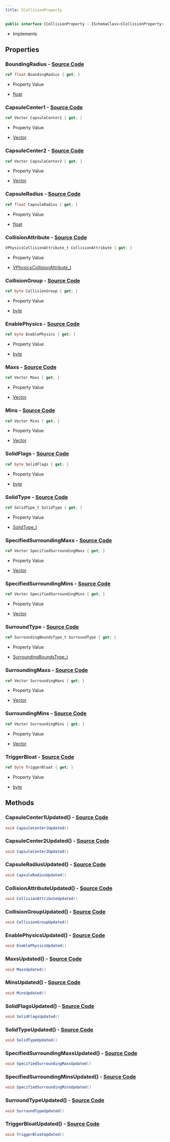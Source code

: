 ```yaml
---
title: CCollisionProperty
---
```


```csharp
public interface CCollisionProperty : ISchemaClass<CCollisionProperty>, ISchemaField, ISchemaClass, INativeHandle
```

- Implements

## Properties

### **BoundingRadius** - [Source Code](https://github.com/swiftly-solution/swiftlys2/blob/main/managed/src/SwiftlyS2.Generated/Schemas/Interfaces/CCollisionProperty.cs#L34)

```csharp
ref float BoundingRadius { get; }
```

- Property Value

- [float](https://learn.microsoft.com/dotnet/api/system.single)

### **CapsuleCenter1** - [Source Code](https://github.com/swiftly-solution/swiftlys2/blob/main/managed/src/SwiftlyS2.Generated/Schemas/Interfaces/CCollisionProperty.cs#L44)

```csharp
ref Vector CapsuleCenter1 { get; }
```

- Property Value

- [Vector](/docs/api/shared/natives/vector)

### **CapsuleCenter2** - [Source Code](https://github.com/swiftly-solution/swiftlys2/blob/main/managed/src/SwiftlyS2.Generated/Schemas/Interfaces/CCollisionProperty.cs#L46)

```csharp
ref Vector CapsuleCenter2 { get; }
```

- Property Value

- [Vector](/docs/api/shared/natives/vector)

### **CapsuleRadius** - [Source Code](https://github.com/swiftly-solution/swiftlys2/blob/main/managed/src/SwiftlyS2.Generated/Schemas/Interfaces/CCollisionProperty.cs#L48)

```csharp
ref float CapsuleRadius { get; }
```

- Property Value

- [float](https://learn.microsoft.com/dotnet/api/system.single)

### **CollisionAttribute** - [Source Code](https://github.com/swiftly-solution/swiftlys2/blob/main/managed/src/SwiftlyS2.Generated/Schemas/Interfaces/CCollisionProperty.cs#L16)

```csharp
VPhysicsCollisionAttribute_t CollisionAttribute { get; }
```

- Property Value

- [VPhysicsCollisionAttribute_t](/docs/api/shared/schemadefinitions/vphysicscollisionattribute_t)

### **CollisionGroup** - [Source Code](https://github.com/swiftly-solution/swiftlys2/blob/main/managed/src/SwiftlyS2.Generated/Schemas/Interfaces/CCollisionProperty.cs#L30)

```csharp
ref byte CollisionGroup { get; }
```

- Property Value

- [byte](https://learn.microsoft.com/dotnet/api/system.byte)

### **EnablePhysics** - [Source Code](https://github.com/swiftly-solution/swiftlys2/blob/main/managed/src/SwiftlyS2.Generated/Schemas/Interfaces/CCollisionProperty.cs#L32)

```csharp
ref byte EnablePhysics { get; }
```

- Property Value

- [byte](https://learn.microsoft.com/dotnet/api/system.byte)

### **Maxs** - [Source Code](https://github.com/swiftly-solution/swiftlys2/blob/main/managed/src/SwiftlyS2.Generated/Schemas/Interfaces/CCollisionProperty.cs#L20)

```csharp
ref Vector Maxs { get; }
```

- Property Value

- [Vector](/docs/api/shared/natives/vector)

### **Mins** - [Source Code](https://github.com/swiftly-solution/swiftlys2/blob/main/managed/src/SwiftlyS2.Generated/Schemas/Interfaces/CCollisionProperty.cs#L18)

```csharp
ref Vector Mins { get; }
```

- Property Value

- [Vector](/docs/api/shared/natives/vector)

### **SolidFlags** - [Source Code](https://github.com/swiftly-solution/swiftlys2/blob/main/managed/src/SwiftlyS2.Generated/Schemas/Interfaces/CCollisionProperty.cs#L22)

```csharp
ref byte SolidFlags { get; }
```

- Property Value

- [byte](https://learn.microsoft.com/dotnet/api/system.byte)

### **SolidType** - [Source Code](https://github.com/swiftly-solution/swiftlys2/blob/main/managed/src/SwiftlyS2.Generated/Schemas/Interfaces/CCollisionProperty.cs#L24)

```csharp
ref SolidType_t SolidType { get; }
```

- Property Value

- [SolidType_t](/docs/api/shared/schemadefinitions/solidtype_t)

### **SpecifiedSurroundingMaxs** - [Source Code](https://github.com/swiftly-solution/swiftlys2/blob/main/managed/src/SwiftlyS2.Generated/Schemas/Interfaces/CCollisionProperty.cs#L38)

```csharp
ref Vector SpecifiedSurroundingMaxs { get; }
```

- Property Value

- [Vector](/docs/api/shared/natives/vector)

### **SpecifiedSurroundingMins** - [Source Code](https://github.com/swiftly-solution/swiftlys2/blob/main/managed/src/SwiftlyS2.Generated/Schemas/Interfaces/CCollisionProperty.cs#L36)

```csharp
ref Vector SpecifiedSurroundingMins { get; }
```

- Property Value

- [Vector](/docs/api/shared/natives/vector)

### **SurroundType** - [Source Code](https://github.com/swiftly-solution/swiftlys2/blob/main/managed/src/SwiftlyS2.Generated/Schemas/Interfaces/CCollisionProperty.cs#L28)

```csharp
ref SurroundingBoundsType_t SurroundType { get; }
```

- Property Value

- [SurroundingBoundsType_t](/docs/api/shared/schemadefinitions/surroundingboundstype_t)

### **SurroundingMaxs** - [Source Code](https://github.com/swiftly-solution/swiftlys2/blob/main/managed/src/SwiftlyS2.Generated/Schemas/Interfaces/CCollisionProperty.cs#L40)

```csharp
ref Vector SurroundingMaxs { get; }
```

- Property Value

- [Vector](/docs/api/shared/natives/vector)

### **SurroundingMins** - [Source Code](https://github.com/swiftly-solution/swiftlys2/blob/main/managed/src/SwiftlyS2.Generated/Schemas/Interfaces/CCollisionProperty.cs#L42)

```csharp
ref Vector SurroundingMins { get; }
```

- Property Value

- [Vector](/docs/api/shared/natives/vector)

### **TriggerBloat** - [Source Code](https://github.com/swiftly-solution/swiftlys2/blob/main/managed/src/SwiftlyS2.Generated/Schemas/Interfaces/CCollisionProperty.cs#L26)

```csharp
ref byte TriggerBloat { get; }
```

- Property Value

- [byte](https://learn.microsoft.com/dotnet/api/system.byte)

## Methods

### **CapsuleCenter1Updated()** - [Source Code](https://github.com/swiftly-solution/swiftlys2/blob/main/managed/src/SwiftlyS2.Generated/Schemas/Interfaces/CCollisionProperty.cs#L61)

```csharp
void CapsuleCenter1Updated()
```

### **CapsuleCenter2Updated()** - [Source Code](https://github.com/swiftly-solution/swiftlys2/blob/main/managed/src/SwiftlyS2.Generated/Schemas/Interfaces/CCollisionProperty.cs#L62)

```csharp
void CapsuleCenter2Updated()
```

### **CapsuleRadiusUpdated()** - [Source Code](https://github.com/swiftly-solution/swiftlys2/blob/main/managed/src/SwiftlyS2.Generated/Schemas/Interfaces/CCollisionProperty.cs#L63)

```csharp
void CapsuleRadiusUpdated()
```

### **CollisionAttributeUpdated()** - [Source Code](https://github.com/swiftly-solution/swiftlys2/blob/main/managed/src/SwiftlyS2.Generated/Schemas/Interfaces/CCollisionProperty.cs#L50)

```csharp
void CollisionAttributeUpdated()
```

### **CollisionGroupUpdated()** - [Source Code](https://github.com/swiftly-solution/swiftlys2/blob/main/managed/src/SwiftlyS2.Generated/Schemas/Interfaces/CCollisionProperty.cs#L57)

```csharp
void CollisionGroupUpdated()
```

### **EnablePhysicsUpdated()** - [Source Code](https://github.com/swiftly-solution/swiftlys2/blob/main/managed/src/SwiftlyS2.Generated/Schemas/Interfaces/CCollisionProperty.cs#L58)

```csharp
void EnablePhysicsUpdated()
```

### **MaxsUpdated()** - [Source Code](https://github.com/swiftly-solution/swiftlys2/blob/main/managed/src/SwiftlyS2.Generated/Schemas/Interfaces/CCollisionProperty.cs#L52)

```csharp
void MaxsUpdated()
```

### **MinsUpdated()** - [Source Code](https://github.com/swiftly-solution/swiftlys2/blob/main/managed/src/SwiftlyS2.Generated/Schemas/Interfaces/CCollisionProperty.cs#L51)

```csharp
void MinsUpdated()
```

### **SolidFlagsUpdated()** - [Source Code](https://github.com/swiftly-solution/swiftlys2/blob/main/managed/src/SwiftlyS2.Generated/Schemas/Interfaces/CCollisionProperty.cs#L53)

```csharp
void SolidFlagsUpdated()
```

### **SolidTypeUpdated()** - [Source Code](https://github.com/swiftly-solution/swiftlys2/blob/main/managed/src/SwiftlyS2.Generated/Schemas/Interfaces/CCollisionProperty.cs#L54)

```csharp
void SolidTypeUpdated()
```

### **SpecifiedSurroundingMaxsUpdated()** - [Source Code](https://github.com/swiftly-solution/swiftlys2/blob/main/managed/src/SwiftlyS2.Generated/Schemas/Interfaces/CCollisionProperty.cs#L60)

```csharp
void SpecifiedSurroundingMaxsUpdated()
```

### **SpecifiedSurroundingMinsUpdated()** - [Source Code](https://github.com/swiftly-solution/swiftlys2/blob/main/managed/src/SwiftlyS2.Generated/Schemas/Interfaces/CCollisionProperty.cs#L59)

```csharp
void SpecifiedSurroundingMinsUpdated()
```

### **SurroundTypeUpdated()** - [Source Code](https://github.com/swiftly-solution/swiftlys2/blob/main/managed/src/SwiftlyS2.Generated/Schemas/Interfaces/CCollisionProperty.cs#L56)

```csharp
void SurroundTypeUpdated()
```

### **TriggerBloatUpdated()** - [Source Code](https://github.com/swiftly-solution/swiftlys2/blob/main/managed/src/SwiftlyS2.Generated/Schemas/Interfaces/CCollisionProperty.cs#L55)

```csharp
void TriggerBloatUpdated()
```

